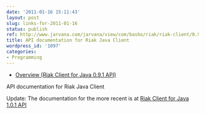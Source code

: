 ```yaml
---
date: '2011-01-16 15:11:43'
layout: post
slug: links-for-2011-01-16
status: publish
ref: http://www.jarvana.com/jarvana/view/com/basho/riak/riak-client/0.9.1/riak-client-0.9.1-javadoc.jar!/overview-summary.html
title: API documentation for Riak Java Client
wordpress_id: '1097'
categories:
- Programming
---
```


  * [Overview (Riak Client for Java 0.9.1 API)](http://www.jarvana.com/jarvana/view/com/basho/riak/riak-client/0.9.1/riak-client-0.9.1-javadoc.jar!/overview-summary.html)


API documentation for Riak Java Client


Update: The documentation for the more recent is at [Riak Client for Java 1.0.1 API](http://www.jarvana.com/jarvana/view/com/basho/riak/riak-client/1.0.1/riak-client-1.0.1-javadoc.jar!/overview-summary.html)
